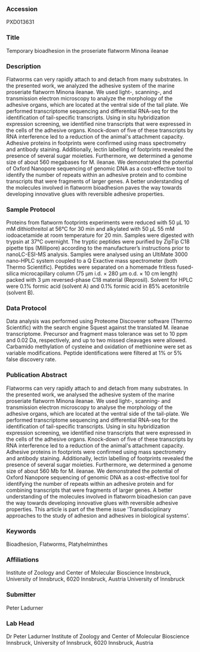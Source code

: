 ### Accession
PXD013631

### Title
Temporary bioadhesion in the proseriate flatworm Minona ileanae

### Description
Flatworms can very rapidly attach to and detach from many substrates. In the presented work, we analyzed the adhesive system of the marine proseriate flatworm Minona ileanae. We used light-, scanning-, and transmission electron microscopy to analyze the morphology of the adhesive organs, which are located at the ventral side of the tail plate. We performed transcriptome sequencing and differential RNA-seq for the identification of tail-specific transcripts. Using in situ hybridization expression screening, we identified nine transcripts that were expressed in the cells of the adhesive organs. Knock-down of five of these transcripts by RNA interference led to a reduction of the animal's attachment capacity. Adhesive proteins in footprints were confirmed using mass spectrometry and antibody staining. Additionally, lectin labelling of footprints revealed the presence of several sugar moieties. Furthermore, we determined a genome size of about 560 megabases for M. ileanae. We demonstrated the potential of Oxford Nanopore sequencing of genomic DNA as a cost-effective tool to identify the number of repeats within an adhesive protein and to combine transcripts that were fragments of larger genes. A better understanding of the molecules involved in flatworm bioadhesion paves the way towards developing innovative glues with reversible adhesive properties.

### Sample Protocol
Proteins from flatworm footprints experiments were reduced with 50 µL 10 mM dithiothreitol at 56°C for 30 min and alkylated with 50 µL 55 mM iodoacetamide at room temperature for 20 min. Samples were digested with trypsin at 37°C overnight. The tryptic peptides were purified by ZipTip C18 pipette tips (Millipore) according to the manufacturer’s instructions prior to nanoLC-ESI-MS analysis. Samples were analysed using an UltiMate 3000 nano-HPLC system coupled to a Q Exactive mass spectrometer (both Thermo Scientific). Peptides were separated on a homemade fritless fused-silica microcapillary column (75 μm i.d. × 280 μm o.d. × 10 cm length) packed with 3 μm reversed-phase C18 material (Reprosil). Solvent for HPLC were 0.1% formic acid (solvent A) and 0.1% formic acid in 85% acetonitrile (solvent B).

### Data Protocol
Data analysis was performed using Proteome Discoverer software (Thermo Scientific) with the search engine Squest against the translated M. ileanae transcriptome. Precursor and fragment mass tolerance was set to 10 ppm and 0.02 Da, respectively, and up to two missed cleavages were allowed. Carbamido methylation of cysteine and oxidation of methionine were set as variable modifications. Peptide identifications were filtered at 1% or 5% false discovery rate.

### Publication Abstract
Flatworms can very rapidly attach to and detach from many substrates. In the presented work, we analysed the adhesive system of the marine proseriate flatworm Minona ileanae. We used light-, scanning- and transmission electron microscopy to analyse the morphology of the adhesive organs, which are located at the ventral side of the tail-plate. We performed transcriptome sequencing and differential RNA-seq for the identification of tail-specific transcripts. Using in situ hybridization expression screening, we identified nine transcripts that were expressed in the cells of the adhesive organs. Knock-down of five of these transcripts by RNA interference led to a reduction of the animal's attachment capacity. Adhesive proteins in footprints were confirmed using mass spectrometry and antibody staining. Additionally, lectin labelling of footprints revealed the presence of several sugar moieties. Furthermore, we determined a genome size of about 560 Mb for M. ileanae. We demonstrated the potential of Oxford Nanopore sequencing of genomic DNA as a cost-effective tool for identifying the number of repeats within an adhesive protein and for combining transcripts that were fragments of larger genes. A better understanding of the molecules involved in flatworm bioadhesion can pave the way towards developing innovative glues with reversible adhesive properties. This article is part of the theme issue 'Transdisciplinary approaches to the study of adhesion and adhesives in biological systems'.

### Keywords
Bioadhesion, Flatworms, Platyhelminthes

### Affiliations
Institute of Zoology and Center of Molecular Bioscience Innsbruck, University of Innsbruck, 6020 Innsbruck, Austria
University of Innsbruck

### Submitter
Peter Ladurner

### Lab Head
Dr Peter Ladurner
Institute of Zoology and Center of Molecular Bioscience Innsbruck, University of Innsbruck, 6020 Innsbruck, Austria


